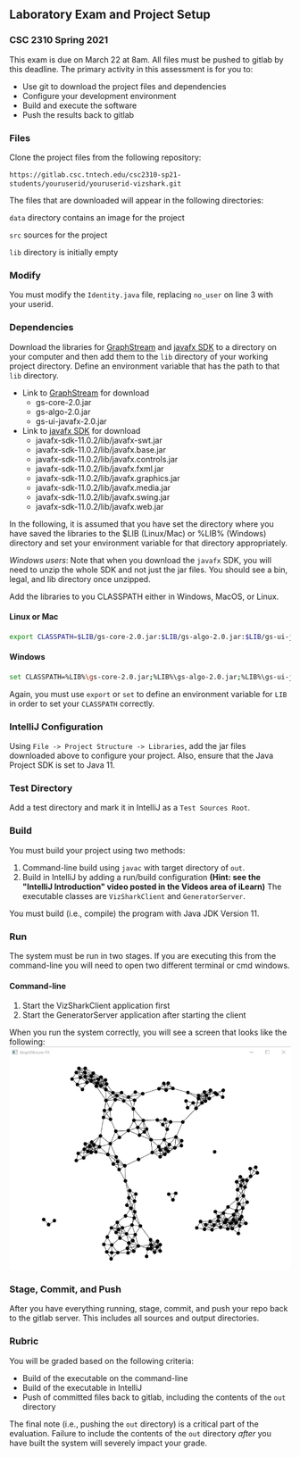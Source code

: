 ## Laboratory Exam and Project Setup
### CSC 2310 Spring 2021
This exam is due on March 22 at 8am. All files must be pushed to gitlab by this deadline. The primary activity
in this assessment is for you to:
* Use git to download the project files and dependencies
* Configure your development environment
* Build and execute the software
* Push the results back to gitlab 

### Files
Clone the project files from the following repository:

```text
https://gitlab.csc.tntech.edu/csc2310-sp21-students/youruserid/youruserid-vizshark.git
```

The files that are downloaded will appear in the following directories:

```data``` directory contains an image for the project

```src``` sources for the project

```lib``` directory is initially empty

### Modify
You must modify the ``Identity.java`` file, replacing ``no_user`` on line 3 with your userid.

### Dependencies
Download the libraries for [GraphStream](https://graphstream-project.org/download/) and [javafx SDK](https://gluonhq.com/products/javafx/) to a 
directory on your computer and then add them to the ``lib`` directory of your working project directory. Define an environment variable that has the
path to that ``lib`` directory.

* Link to [GraphStream](https://graphstream-project.org/download/) for download
    * gs-core-2.0.jar
    * gs-algo-2.0.jar
    * gs-ui-javafx-2.0.jar
* Link to [javafx SDK](https://gluonhq.com/products/javafx/) for download
    * javafx-sdk-11.0.2/lib/javafx-swt.jar
    * javafx-sdk-11.0.2/lib/javafx.base.jar
    * javafx-sdk-11.0.2/lib/javafx.controls.jar
    * javafx-sdk-11.0.2/lib/javafx.fxml.jar
    * javafx-sdk-11.0.2/lib/javafx.graphics.jar
    * javafx-sdk-11.0.2/lib/javafx.media.jar
    * javafx-sdk-11.0.2/lib/javafx.swing.jar
    * javafx-sdk-11.0.2/lib/javafx.web.jar

In the following, it is assumed that you have set the directory where you have saved the libraries to the $LIB (Linux/Mac) or %LIB% (Windows) directory and 
set your environment variable for that directory appropriately. 

*Windows users*: Note that when you download the ``javafx`` SDK, you will need to unzip the whole SDK and not just the jar files. You should see a bin, legal, and lib directory once unzipped.

Add the libraries to you CLASSPATH either in Windows, MacOS, or Linux. 
#### Linux or Mac
```bash
export CLASSPATH=$LIB/gs-core-2.0.jar:$LIB/gs-algo-2.0.jar:$LIB/gs-ui-javafx-2.0.jar:$LIB/javafx-sdk-11.0.2/lib/javafx-swt.jar:$LIB/javafx-sdk-11.0.2/lib/javafx.base.jar:$LIB/javafx-sdk-11.0.2/lib/javafx.controls.jar:$LIB/javafx-sdk-11.0.2/lib/javafx.fxml.jar:$LIB/javafx-sdk-11.0.2/lib/javafx.graphics.jar:$LIB/javafx-sdk-11.0.2/lib/javafx.media.jar:$LIB/javafx-sdk-11.0.2/lib/javafx.swing.jar:$LIB/javafx-sdk-11.0.2/lib/javafx.web.jar
```

#### Windows
```bash
set CLASSPATH=%LIB%\gs-core-2.0.jar;%LIB%\gs-algo-2.0.jar;%LIB%\gs-ui-javafx-2.0.jar;%LIB%\javafx-sdk-11.0.2\lib\javafx-swt.jar;%LIB%\javafx-sdk-11.0.2\lib\javafx.base.jar;%LIB%\javafx-sdk-11.0.2\lib\javafx.controls.jar;%LIB%\javafx-sdk-11.0.2\lib\javafx.fxml.jar;%LIB%\javafx-sdk-11.0.2\lib\javafx.graphics.jar;%LIB%\javafx-sdk-11.0.2\lib\javafx.media.jar;%LIB%\javafx-sdk-11.0.2\lib\javafx.swing.jar;%LIB%\javafx-sdk-11.0.2\lib\javafx.web.jar
```
Again, you must use ``export`` or ``set`` to define an environment variable for ``LIB`` in order to set your ``CLASSPATH`` correctly.

### IntelliJ Configuration
Using ``File -> Project Structure -> Libraries``, add the jar files downloaded above to configure your project. Also, ensure that the Java Project SDK is set to Java 11.

### Test Directory
Add a test directory and mark it in IntelliJ as a ``Test Sources Root``.

### Build
You must build your project using two methods:
1. Command-line build using ``javac`` with target directory of ``out``.
2. Build in IntelliJ by adding a run/build configuration **(Hint: see the "IntelliJ Introduction" video posted in the Videos area of iLearn)**
   The executable classes are ``VizSharkClient`` and ``GeneratorServer``. 
   
You must build (i.e., compile) the program with Java JDK Version 11.

### Run
The system must be run in two stages. If you are executing this from the command-line you will need to open two different terminal
or cmd windows. 

#### Command-line
1. Start the VizSharkClient application first
2. Start the GeneratorServer application after starting the client

When you run the system correctly, you will see a screen that looks like the following:
![VizSharkClient](data/sampleoutput.png)

### Stage, Commit, and Push
After you have everything running, stage, commit, and push your repo back to the gitlab server. This includes all 
sources and output directories. 

### Rubric
You will be graded based on the following criteria:
* Build of the executable on the command-line
* Build of the executable in IntelliJ
* Push of committed files back to gitlab, including the contents of the ``out`` directory

The final note (i.e., pushing the ``out`` directory) is a critical part of the evaluation. Failure to include
the contents of the ``out`` directory *after* you have built the system will severely impact your grade. 